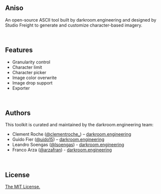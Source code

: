 ## Aniso

An open-source ASCII tool built by darkroom.engineering and designed by Studio Freight to generate and customize character-based imagery.

<br/>

## Features

- Granularity control
- Character limit
- Character picker
- Image color overwrite
- Image drop support
- Exporter

<br/>

## Authors

This toolkit is curated and maintained by the darkroom.engineering team:

- Clement Roche ([@clementroche\_](https://twitter.com/clementroche_)) – [darkroom.engineering](https://darkroom.engineering)
- Guido Fier ([@uido15](https://twitter.com/uido15)) – [darkroom.engineering](https://darkroom.engineering)
- Leandro Soengas ([@lsoengas](https://twitter.com/lsoengas)) - [darkroom.engineering](https://darkroom.engineering)
- Franco Arza ([@arzafran](https://twitter.com/arzafran)) - [darkroom.engineering](https://darkroom.engineering)

<br/>

## License

[The MIT License.](https://opensource.org/licenses/MIT)
